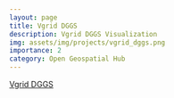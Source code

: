 ```yaml
---
layout: page
title: Vgrid DGGS
description: Vgrid DGGS Visualization
img: assets/img/projects/vgrid_dggs.png
importance: 2
category: Open Geospatial Hub
---
```

[Vgrid DGGS](https://vgrid.vn/)